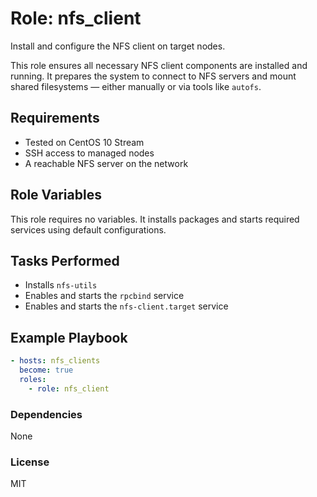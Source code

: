 # Role: nfs_client

Install and configure the NFS client on target nodes.

This role ensures all necessary NFS client components are installed and running. It prepares the system to connect to NFS servers and mount shared filesystems — either manually or via tools like `autofs`.

## Requirements

- Tested on CentOS 10 Stream
- SSH access to managed nodes
- A reachable NFS server on the network

## Role Variables

This role requires no variables. It installs packages and starts required services using default configurations.

## Tasks Performed

- Installs `nfs-utils`
- Enables and starts the `rpcbind` service
- Enables and starts the `nfs-client.target` service

## Example Playbook

```yaml
- hosts: nfs_clients
  become: true
  roles:
    - role: nfs_client
```

### Dependencies
None

### License
MIT